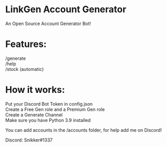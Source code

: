 # LinkGen Account Generator
An Open Source Account Generator Bot!

# Features:
/generate \
/help \
/stock (automatic)

# How it works:
Put your Discord Bot Token in config.json \
Create a Free Gen role and a Premium Gen role \
Create a Generate Channel \
Make sure you have Python 3.9 installed

You can add accounts in the /accounts folder, for help add me on Discord!

Discord: Snikker#1337
